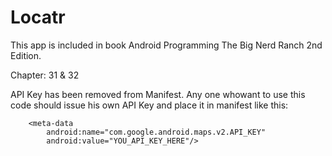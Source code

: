 # Locatr

This app is included in book Android Programming The Big Nerd Ranch 2nd Edition.

Chapter: 31 & 32

API Key has been removed from Manifest. Any one whowant to use this code should issue his own API Key and place it in manifest like this:


        <meta-data
            android:name="com.google.android.maps.v2.API_KEY"
            android:value="YOU_API_KEY_HERE"/>
